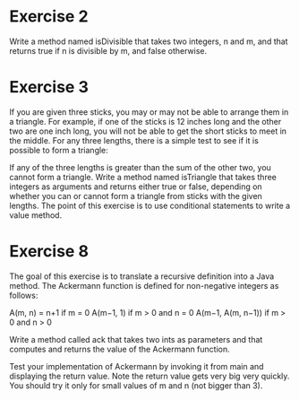 # Exercise 2  
Write a method named isDivisible that takes two integers, n and m, and that returns true if n is divisible by m, and false otherwise.


# Exercise 3  
If you are given three sticks, you may or may not be able to arrange them in a triangle. For example, if one of the sticks is 12 inches long and the other two are one inch long, you will not be able to get the short sticks to meet in the middle. For any three lengths, there is a simple test to see if it is possible to form a triangle:

If any of the three lengths is greater than the sum of the other two, you cannot form a triangle.
Write a method named isTriangle that takes three integers as arguments and returns either true or false, depending on whether you can or cannot form a triangle from sticks with the given lengths. The point of this exercise is to use conditional statements to write a value method.




# Exercise 8  
The goal of this exercise is to translate a recursive definition into a Java method. The Ackermann function is defined for non-negative integers as follows:

A(m, n) =
n+1	if                m = 0 
A(m−1, 1)	            if  m > 0  and  n = 0 
A(m−1, A(m, n−1))   	if  m > 0  and  n > 0

Write a method called ack that takes two ints as parameters and that computes and returns the value of the Ackermann function.

Test your implementation of Ackermann by invoking it from main and displaying the return value. Note the return value gets very big very quickly. You should try it only for small values of m and n (not bigger than 3).
